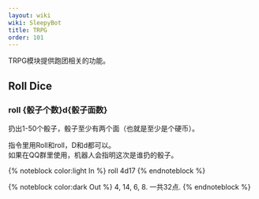 ```yaml
---
layout: wiki
wiki: SleepyBot
title: TRPG
order: 101
---
```


TRPG模块提供跑团相关的功能。

## Roll Dice

### roll {骰子个数}d{骰子面数}

扔出1-50个骰子，骰子至少有两个面（也就是至少是个硬币）。

<p class="smaller">指令里用Roll和roll，D和d都可以。<br>
如果在QQ群里使用，机器人会指明这次是谁扔的骰子。</p>

{% noteblock color:light In %}
roll 4d17
{% endnoteblock %}

{% noteblock color:dark Out %}
4, 14, 6, 8.
一共32点.
{% endnoteblock %}
